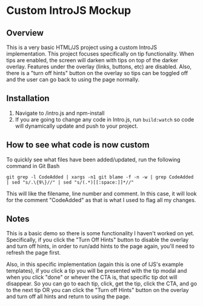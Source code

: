 # Custom IntroJS Mockup

## Overview

This is a very basic HTML/JS project using a custom IntroJS implementation. This project focuses specifically on tip functionality. When tips are enabled, the screen will darken with tips on top of the darker overlay. Features under the overlay (links, buttons, etc) are disabled. Also, there is a "turn off hints" button on the overlay so tips can be toggled off and the user can go back to using the page normally.

## Installation

1. Navigate to /intro.js and npm-install
2. If you are going to change any code in Intro.js, run `build:watch` so code will dynamically update and push to your project.

## How to see what code is now custom

To quickly see what files have been added/updated, run the following command in Git Bash

`git grep -l CodeAdded | xargs -n1 git blame -f -n -w | grep CodeAdded | sed "s/.\{9\}//" | sed "s/(.*)[[:space:]]*//"`

This will like the filename, line number and comment. In this case, it will look for the comment "CodeAdded" as that is what I used to flag all my changes.

## Notes   

This is a basic demo so there is some functionality I haven't worked on yet. Specifically, if you click the "Turn Off Hints" button to disable the overlay and turn off hints, in order to run/add hints to the page again, you'll need to refresh the page first.

Also, in this specific implementation (again this is one of IJS's example templates), if you click a tip you will be presented with the tip modal and when you click "done" or whever the CTA is, that specific tip dot will disappear. So you can go to each tip, click, get the tip, click the CTA, and go to the next tip OR you can click the "Turn off Hints" button on the overlay and turn off all hints and return to using the page.